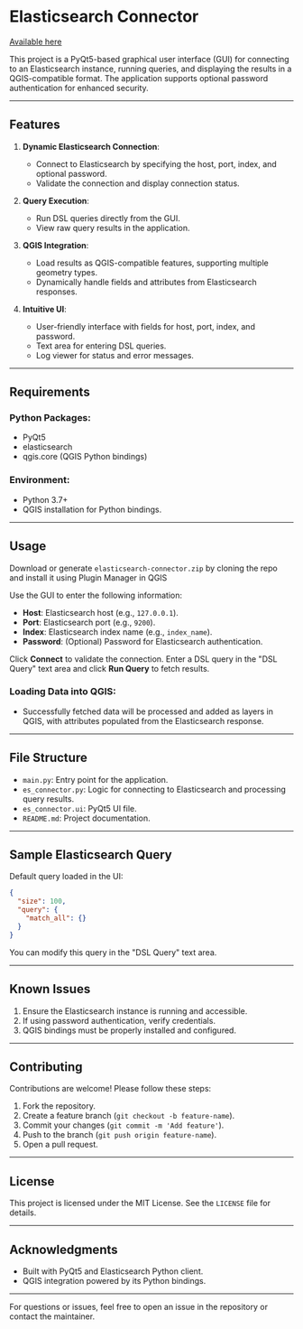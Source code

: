 # Elasticsearch Connector
[Available here](https://plugins.qgis.org/plugins/elasticsearch_loader)

This project is a PyQt5-based graphical user interface (GUI) for connecting to an Elasticsearch instance, running queries, and displaying the results in a QGIS-compatible format. The application supports optional password authentication for enhanced security.

---

## Features

1. **Dynamic Elasticsearch Connection**:
   - Connect to Elasticsearch by specifying the host, port, index, and optional password.
   - Validate the connection and display connection status.

2. **Query Execution**:
   - Run DSL queries directly from the GUI.
   - View raw query results in the application.

3. **QGIS Integration**:
   - Load results as QGIS-compatible features, supporting multiple geometry types.
   - Dynamically handle fields and attributes from Elasticsearch responses.

4. **Intuitive UI**:
   - User-friendly interface with fields for host, port, index, and password.
   - Text area for entering DSL queries.
   - Log viewer for status and error messages.

---

## Requirements

### Python Packages:
- PyQt5
- elasticsearch
- qgis.core (QGIS Python bindings)

### Environment:
- Python 3.7+
- QGIS installation for Python bindings.

---

## Usage

Download or generate `elasticsearch-connector.zip` by cloning the repo and install it using Plugin Manager in QGIS

Use the GUI to enter the following information:
   - **Host**: Elasticsearch host (e.g., `127.0.0.1`).
   - **Port**: Elasticsearch port (e.g., `9200`).
   - **Index**: Elasticsearch index name (e.g., `index_name`).
   - **Password**: (Optional) Password for Elasticsearch authentication.

Click **Connect** to validate the connection.
Enter a DSL query in the "DSL Query" text area and click **Run Query** to fetch results.

### Loading Data into QGIS:

- Successfully fetched data will be processed and added as layers in QGIS, with attributes populated from the Elasticsearch response.

---

## File Structure

- `main.py`: Entry point for the application.
- `es_connector.py`: Logic for connecting to Elasticsearch and processing query results.
- `es_connector.ui`: PyQt5 UI file.
- `README.md`: Project documentation.

---

## Sample Elasticsearch Query

Default query loaded in the UI:
```json
{
  "size": 100,
  "query": {
    "match_all": {}
  }
}
```
You can modify this query in the "DSL Query" text area.

---

## Known Issues

1. Ensure the Elasticsearch instance is running and accessible.
2. If using password authentication, verify credentials.
3. QGIS bindings must be properly installed and configured.

---

## Contributing

Contributions are welcome! Please follow these steps:
1. Fork the repository.
2. Create a feature branch (`git checkout -b feature-name`).
3. Commit your changes (`git commit -m 'Add feature'`).
4. Push to the branch (`git push origin feature-name`).
5. Open a pull request.

---

## License

This project is licensed under the MIT License. See the `LICENSE` file for details.

---

## Acknowledgments

- Built with PyQt5 and Elasticsearch Python client.
- QGIS integration powered by its Python bindings.

---

For questions or issues, feel free to open an issue in the repository or contact the maintainer.

